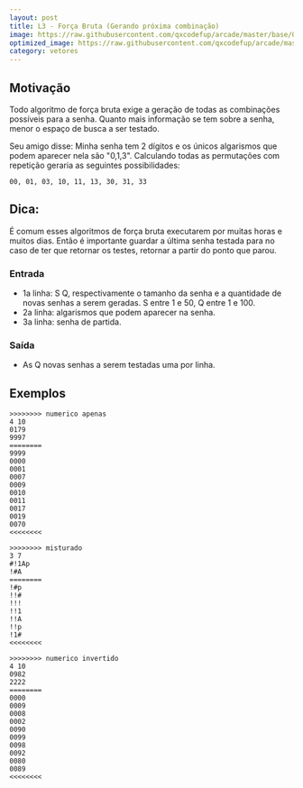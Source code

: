 ```yaml
---
layout: post
title: L3 - Força Bruta (Gerando próxima combinação)
image: https://raw.githubusercontent.com/qxcodefup/arcade/master/base/008/__capa.jpg
optimized_image: https://raw.githubusercontent.com/qxcodefup/arcade/master/base/.thumb/008/Readme.jpg
category: vetores
---
```

<!-- DON'T EDIT THIS FILE, GENERATED BY SCRIPT -->
<!-- DON'T EDIT THIS FILE, GENERATED BY SCRIPT -->
<!-- DON'T EDIT THIS FILE, GENERATED BY SCRIPT -->
<!-- DON'T EDIT THIS FILE, GENERATED BY SCRIPT -->
<!-- DON'T EDIT THIS FILE, GENERATED BY SCRIPT -->



## Motivação

Todo algoritmo de força bruta exige a geração de todas as combinações possíveis para a senha. Quanto mais informação se tem sobre a senha, menor o espaço de busca a ser testado.

Seu amigo disse: Minha senha tem 2 dígitos e os únicos algarismos que podem aparecer nela são "0,1,3". Calculando todas as permutações com repetição geraria as seguintes possibilidades:

```
00, 01, 03, 10, 11, 13, 30, 31, 33 
```

## Dica:

É comum esses algoritmos de força bruta executarem por muitas horas e muitos dias. Então é importante guardar a última senha testada para no caso de ter que retornar os testes, retornar a partir do ponto que parou.

### Entrada
- 1a linha: S Q, respectivamente o tamanho da senha e a quantidade de novas senhas a serem geradas. S entre 1 e 50, Q entre 1 e 100.
- 2a linha: algarismos que podem aparecer na senha.
- 3a linha: senha de partida.

### Saída
- As Q novas senhas a serem testadas uma por linha.

## Exemplos

```
>>>>>>>> numerico apenas
4 10
0179
9997
========
9999
0000
0001
0007
0009
0010
0011
0017
0019
0070
<<<<<<<<

>>>>>>>> misturado
3 7
#!1Ap
!#A
========
!#p
!!#
!!!
!!1
!!A
!!p
!1#
<<<<<<<<

>>>>>>>> numerico invertido
4 10
0982
2222
========
0000
0009
0008
0002
0090
0099
0098
0092
0080
0089
<<<<<<<<
```

